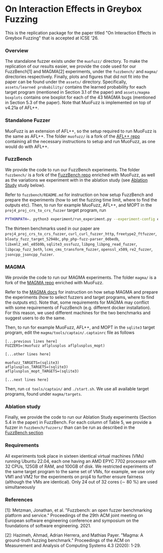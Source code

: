 # On Interaction Effects in Greybox Fuzzing
This is the replication package for the paper titled "On Interaction Effects in Greybox Fuzzing" that is accepted at ICSE '26.

### Overview
The standalone fuzzer exists under the `muofuzz/` directory. To make the replication of our results easier, we provide the code used for our FuzzBench[1] and MAGMA[2] experiments, under the `fuzzbench/` and `magma/` directories respectively.
Finally, plots and figures that did not fit into the paper can be found under the `assets/` directory.
Specifically, `assets/learned probability/` contains the learned probability for each target program (mentioned in Section 3.1 of the paper) and `assets/magma boxplots` contains one boxplot for each of the 43 MAGMA bugs (mentioned in Section 5.3 of the paper). Note that MuoFuzz is implemented on top of v4.21a of AFL++.

### Standalone Fuzzer
MuoFuzz is an extension of AFL++, so the setup required to run MuoFuzz is the same as AFL++. The folder `muofuzz/` is a fork of the [AFL++ repo](https://github.com/AFLplusplus/AFLplusplus) containing all the necessary instructions to setup and run MuoFuzz, as one would do with AFL++.

### FuzzBench
We provide the code to run our FuzzBench experiments. The folder `fuzzbench/` is a fork of the [FuzzBench repo](https://github.com/google/fuzzbench) enriched with MuoFuzz, as well as the variations we experiment with in the ablation study (see [Ablation Study](#ablation-study) study below).

Refer to `fuzzbench/README.md` for instruction on how setup FuzzBench and prepare the experiments (how to set the fuzzing time limit, where to find the outputs etc).
Then, to run for example MuoFuzz, AFL++, and MOPT in the `proj4_proj_crs_to_crs_fuzzer` target program, run
```sh
PYTHONPATH=. python3 experiment/run_experiment.py --experiment-config experiment-config.yaml --concurrent-builds 8 --benchmarks proj4_proj_crs_to_crs_fuzzer --fuzzers  muofuzz aflplusplus aflplusplus_mopt  --runners-cpus 24 --measurers-cpus 2 --experiment-name myexpname
```

The thirteen benchmarks used in our paper are `proj4_proj_crs_to_crs_fuzzer`, `curl_curl_fuzzer_http`, `freetype2_ftfuzzer`, `bloaty_fuzz_target_52948c`, `php_php-fuzz-parser_0dbedb`, `libxml2_xml_e85b9b`, `sqlite3_ossfuzz`, `libpng_libpng_read_fuzzer`, `libpcap_fuzz_both`, `lcms_cms_transform_fuzzer`, `openssl_x509`, `re2_fuzzer`, `jsoncpp_jsoncpp_fuzzer`.

### MAGMA
We provide the code to run our MAGMA experiments. The folder `magma/` is a fork of the [MAGMA repo](https://github.com/HexHive/magma) enriched with MuoFuzz.

Refer to the [MAGMA docs](https://hexhive.epfl.ch/magma/docs/getting-started.html)  for instruction on how setup MAGMA and prepare the experiments (how to select fuzzers and target programs, where to find the outputs etc).
Note that, some requirements for MAGMA may conflict with some requirements of FuzzBench (e.g. different docker installation). For this reason, we used different machines for the two benchmarks and suggest users to do the same.

Then, to run for example MuoFuzz, AFL++, and MOPT in the `sqlite3` target program, edit the `magma/tools/captain/.captainrc` file as follows
```
[...previous lines here]
FUZZERS=(muofuzz aflplusplus aflplusplus_mopt)

[...other lines here]

muofuzz_TARGETS=(sqlite3)
aflplusplus_TARGETS=(sqlite3)
aflplusplus_mopt_TARGETS=(sqlite3)

[...next lines here]
```
Then, run `cd tools/captain/` and `./start.sh`.
We use all available target programs, found under `magma/targets`.

### Ablation study
Finally, we provide the code to run our Ablation Study experiments (Section 5.4 in the paper) in FuzzBench. For each column of Table 5, we provide a fuzzer in `fuzzbench/fuzzers/` than can be run as described in the [FuzzBench section](#fuzzbench)



### Requirements
All experiments took place in sixteen identical virtual machines (VMs) running
Ubuntu 22.04, each one having an AMD EPYC 7702 processor with 32 CPUs, 125GB of RAM, and 100GB of disk. We restricted experiments of the same target program to the same set of VMs, for example, we use only VM1 and VM2 for the experiments on proj4 to further ensure fairness (although the VMs are identical). Only 24 out of 32 cores (∼ 80 %) are used simultaneously


### References
[1]: Metzman, Jonathan, et al. "Fuzzbench: an open fuzzer benchmarking platform and service." Proceedings of the 29th ACM joint meeting on European software engineering conference and symposium on the foundations of software engineering. 2021.

[2]: Hazimeh, Ahmad, Adrian Herrera, and Mathias Payer. "Magma: A ground-truth fuzzing benchmark." Proceedings of the ACM on Measurement and Analysis of Computing Systems 4.3 (2020): 1-29.